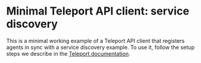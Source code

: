 # Minimal Teleport API client: service discovery

This is a minimal working example of a Teleport API client that registers agents
in sync with a service discovery example. To use it, follow the setup steps we
describe in the [Teleport
documentation](http://goteleport.com/docs/api/automatically-discover-agents/).
